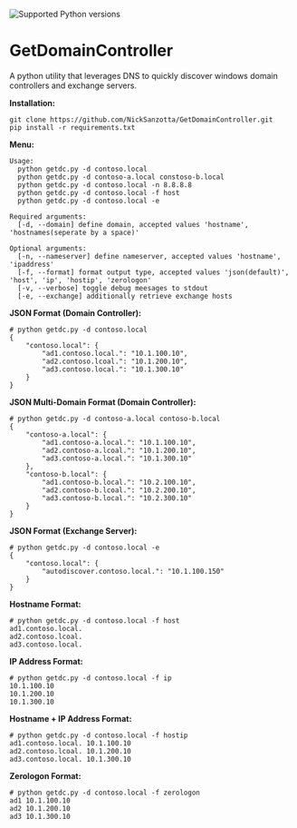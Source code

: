 ![Supported Python versions](https://img.shields.io/badge/python-3.7-green.svg)

# GetDomainController
A python utility that leverages DNS to quickly discover windows domain controllers and exchange servers.

**Installation:**

    git clone https://github.com/NickSanzotta/GetDomainController.git
    pip install -r requirements.txt
    
**Menu:**
```
Usage:
  python getdc.py -d contoso.local
  python getdc.py -d contoso-a.local constoso-b.local
  python getdc.py -d contoso.local -n 8.8.8.8
  python getdc.py -d contoso.local -f host
  python getdc.py -d contoso.local -e

Required arguments:
  [-d, --domain] define domain, accepted values 'hostname', 'hostnames(seperate by a space)'

Optional arguments:
  [-n, --nameserver] define nameserver, accepted values 'hostname', 'ipaddress'
  [-f, --format] format output type, accepted values 'json(default)', 'host', 'ip', 'hostip', 'zerologon'
  [-v, --verbose] toggle debug meesages to stdout
  [-e, --exchange] additionally retrieve exchange hosts
```

**JSON Format (Domain Controller):**
```
# python getdc.py -d contoso.local
{
    "contoso.local": {
        "ad1.contoso.local.": "10.1.100.10",
        "ad2.contoso.lcoal.": "10.1.200.10",
        "ad3.contoso.local.": "10.1.300.10"
    }
}
```

**JSON Multi-Domain Format (Domain Controller):**
```
# python getdc.py -d contoso-a.local contoso-b.local
{
    "contoso-a.local": {
        "ad1.contoso-a.local.": "10.1.100.10",
        "ad2.contoso-a.lcoal.": "10.1.200.10",
        "ad3.contoso-a.local.": "10.1.300.10"
    },
    "contoso-b.local": {
        "ad1.contoso-b.local.": "10.2.100.10",
        "ad2.contoso-b.lcoal.": "10.2.200.10",
        "ad3.contoso-b.local.": "10.2.300.10"
    }
}
```

**JSON Format (Exchange Server):**
```
# python getdc.py -d contoso.local -e
{
    "contoso.local": {
        "autodiscover.contoso.local.": "10.1.100.150"
    }
}
```

**Hostname Format:**
```
# python getdc.py -d contoso.local -f host
ad1.contoso.local.
ad2.contoso.lcoal.
ad3.contoso.local.
```

**IP Address Format:**
```
# python getdc.py -d contoso.local -f ip
10.1.100.10
10.1.200.10
10.1.300.10
```

**Hostname + IP Address Format:**
```
# python getdc.py -d contoso.local -f hostip
ad1.contoso.local. 10.1.100.10
ad2.contoso.lcoal. 10.1.200.10
ad3.contoso.local. 10.1.300.10
```

**Zerologon Format:**
```
# python getdc.py -d contoso.local -f zerologon
ad1 10.1.100.10
ad2 10.1.200.10
ad3 10.1.300.10
```